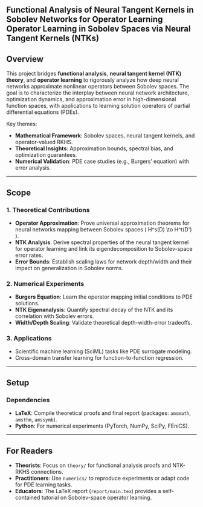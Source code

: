 
**Functional Analysis of Neural Tangent Kernels in Sobolev Networks for Operator Learning**  
Operator Learning in Sobolev Spaces via Neural Tangent Kernels (NTKs)
---

## Overview  
This project bridges **functional analysis**, **neural tangent kernel (NTK) theory**, and **operator learning** to rigorously analyze how deep neural networks approximate nonlinear operators between Sobolev spaces. The goal is to characterize the interplay between neural network architecture, optimization dynamics, and approximation error in high-dimensional function spaces, with applications to learning solution operators of partial differential equations (PDEs).  

Key themes:  
- **Mathematical Framework**: Sobolev spaces, neural tangent kernels, and operator-valued RKHS.  
- **Theoretical Insights**: Approximation bounds, spectral bias, and optimization guarantees.  
- **Numerical Validation**: PDE case studies (e.g., Burgers’ equation) with error analysis.  

---

## Scope  
### 1. **Theoretical Contributions**  
- **Operator Approximation**: Prove universal approximation theorems for neural networks mapping between Sobolev spaces \( H^s(D) \to H^t(D') \).  
- **NTK Analysis**: Derive spectral properties of the neural tangent kernel for operator learning and link its eigendecomposition to Sobolev-space error rates.  
- **Error Bounds**: Establish scaling laws for network depth/width and their impact on generalization in Sobolev norms.  

### 2. **Numerical Experiments**  
- **Burgers Equation**: Learn the operator mapping initial conditions to PDE solutions.  
- **NTK Eigenanalysis**: Quantify spectral decay of the NTK and its correlation with Sobolev errors.  
- **Width/Depth Scaling**: Validate theoretical depth-width-error tradeoffs.  

### 3. **Applications**  
- Scientific machine learning (SciML) tasks like PDE surrogate modeling.  
- Cross-domain transfer learning for function-to-function regression.  

---

##  Setup  
### Dependencies  
- **LaTeX**: Compile theoretical proofs and final report (packages: `amsmath`, `amsthm`, `amssymb`).  
- **Python**: For numerical experiments (PyTorch, NumPy, SciPy, FEniCS).  


---

## For Readers  
- **Theorists**: Focus on `theory/` for functional analysis proofs and NTK-RKHS connections.  
- **Practitioners**: Use `numerics/` to reproduce experiments or adapt code for PDE learning tasks.  
- **Educators**: The LaTeX report (`report/main.tex`) provides a self-contained tutorial on Sobolev-space operator learning. 